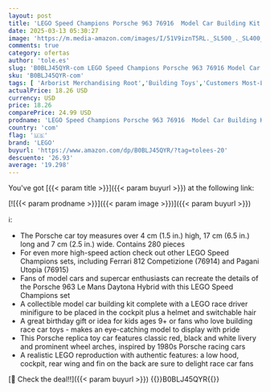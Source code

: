 ```yaml
---
layout: post
title: 'LEGO Speed Champions Porsche 963 76916  Model Car Building Kit  Racing Vehicle Toy for Kids  2023 Collectible Set with Driver Minifigure'
date: 2025-03-13 05:30:27
image: 'https://m.media-amazon.com/images/I/51V9iznT5RL._SL500_._SL400_.jpg'
comments: true
category: ofertas
author: 'tole.es'
slug: 'B0BLJ45QYR-com LEGO Speed Champions Porsche 963 76916 Model Car Building...'
sku: 'B0BLJ45QYR-com'
tags: [ 'Arborist Merchandising Root','Building Toys','Customers Most-Loved Toys','Customers Most-Loved: Toys','Self Service','Special Features Stores','Toy Building Sets','Toys & Games','[OLD] Save on LEGO Building Sets','[OLD] Save on LEGO Sets 1','bf9c08d7-99a2-40d6-97e9-fec4853e581a_0','bf9c08d7-99a2-40d6-97e9-fec4853e581a_3001','bf9c08d7-99a2-40d6-97e9-fec4853e581a_501','bf9c08d7-99a2-40d6-97e9-fec4853e581a_9801','bf9c08d7-99a2-40d6-97e9-fec4853e581a_9901','lego','🇺🇸', ]
actualPrice: 18.26 USD
currency: USD
price: 18.26
comparePrice: 24.99 USD
prodname: 'LEGO Speed Champions Porsche 963 76916  Model Car Building Kit  Racing Vehicle Toy for Kids  2023 Collectible Set with Driver Minifigure'
country: 'com'
flag: '🇺🇸'
brand: 'LEGO'
buyurl: 'https://www.amazon.com/dp/B0BLJ45QYR/?tag=tolees-20'
descuento: '26.93'
average: '19.298'
---
```


You've got [{{< param title >}}]({{< param buyurl >}}) at the following link:

[![{{< param prodname >}}]({{< param image >}})]({{< param buyurl >}})

ℹ️:

- The Porsche car toy measures over 4 cm (1.5 in.) high, 17 cm (6.5 in.) long and 7 cm (2.5 in.) wide. Contains 280 pieces
- For even more high-speed action check out other LEGO Speed Champions sets, including Ferrari 812 Competizione (76914) and Pagani Utopia (76915)
- Fans of model cars and supercar enthusiasts can recreate the details of the Porsche 963 Le Mans Daytona Hybrid with this LEGO Speed Champions set
- A collectible model car building kit complete with a LEGO race driver minifigure to be placed in the cockpit plus a helmet and switchable hair
- A great birthday gift or idea for kids ages 9+ or fans who love building race car toys - makes an eye-catching model to display with pride
- This Porsche replica toy car features classic red, black and white livery and prominent wheel arches, inspired by 1980s Porsche racing cars
- A realistic LEGO reproduction with authentic features: a low hood, cockpit, rear wing and fin on the back are sure to delight race car fans

[🛒 Check the deal!!]({{< param buyurl >}})
{{<world>}}B0BLJ45QYR{{</world>}}
